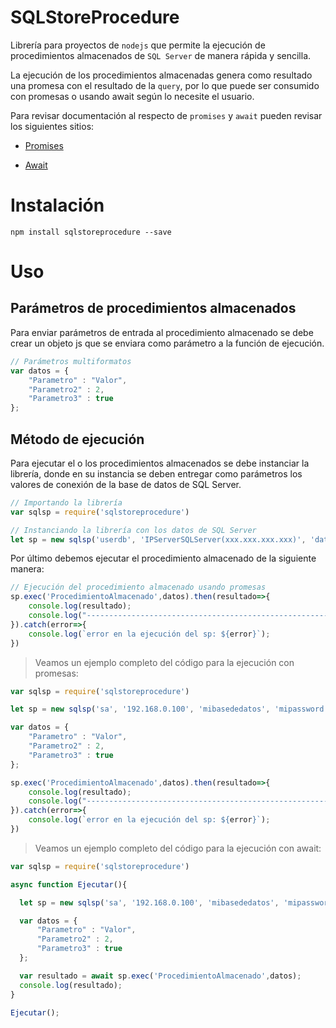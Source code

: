 # SQLStoreProcedure

Librería para proyectos de `nodejs` que permite la ejecución de procedimientos almacenados de `SQL Server` de manera rápida y sencilla.

La ejecución de los procedimientos almacenadas genera como resultado una promesa con el resultado de la `query`, por lo que puede ser consumido con promesas o usando await según lo necesite el usuario.

Para revisar documentación al respecto de `promises` y `await` pueden revisar los siguientes sitios:

- [Promises](https://developer.mozilla.org/es/docs/Web/JavaScript/Referencia/Objetos_globales/Promise)

- [Await](https://developer.mozilla.org/es/docs/Web/JavaScript/Referencia/Operadores/await)

# Instalación

`npm install sqlstoreprocedure --save`

# Uso

## Parámetros de procedimientos almacenados

Para enviar parámetros de entrada al procedimiento almacenado se debe crear un objeto js que se enviara como parámetro a la función de ejecución.
```js
// Parámetros multiformatos
var datos = {
    "Parametro" : "Valor",
    "Parametro2" : 2,
    "Parametro3" : true
};
```

## Método de ejecución

Para ejecutar el o los procedimientos almacenados se debe instanciar la librería, donde en su instancia se deben entregar como parámetros los valores de conexión de la base de datos de SQL Server.

```js
// Importando la librería
var sqlsp = require('sqlstoreprocedure')

// Instanciando la librería con los datos de SQL Server
let sp = new sqlsp('userdb', 'IPServerSQLServer(xxx.xxx.xxx.xxx)', 'databasename', 'password');
```


Por último debemos ejecutar el procedimiento almacenado de la siguiente manera:

```js
// Ejecución del procedimiento almacenado usando promesas
sp.exec('ProcedimientoAlmacenado',datos).then(resultado=>{
    console.log(resultado);
    console.log("--------------------------------------------------------------")
}).catch(error=>{
    console.log(`error en la ejecución del sp: ${error}`);
})
```
> Veamos un ejemplo completo del código para la ejecución con promesas:

```js
var sqlsp = require('sqlstoreprocedure')

let sp = new sqlsp('sa', '192.168.0.100', 'mibasededatos', 'mipassword');

var datos = {
    "Parametro" : "Valor",
    "Parametro2" : 2,
    "Parametro3" : true
};

sp.exec('ProcedimientoAlmacenado',datos).then(resultado=>{
    console.log(resultado);
    console.log("--------------------------------------------------------------")
}).catch(error=>{
    console.log(`error en la ejecución del sp: ${error}`);
})
```

> Veamos un ejemplo completo del código para la ejecución con await:

```js
var sqlsp = require('sqlstoreprocedure')

async function Ejecutar(){

  let sp = new sqlsp('sa', '192.168.0.100', 'mibasededatos', 'mipassword');

  var datos = {
      "Parametro" : "Valor",
      "Parametro2" : 2,
      "Parametro3" : true
  };

  var resultado = await sp.exec('ProcedimientoAlmacenado',datos);
  console.log(resultado);
}

Ejecutar();
```
